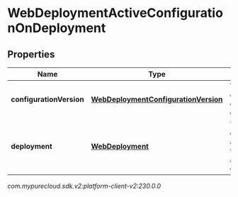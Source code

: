 # WebDeploymentActiveConfigurationOnDeployment


## Properties

| Name | Type | Description | Notes |
| ------------ | ------------- | ------------- | ------------- |
| **configurationVersion** | [**WebDeploymentConfigurationVersion**](WebDeploymentConfigurationVersion) | The active configuration on a deployment |  [optional] |
| **deployment** | [**WebDeployment**](WebDeployment) | The web deployment associated with the active configuration |  [optional] |




_com.mypurecloud.sdk.v2:platform-client-v2:230.0.0_
